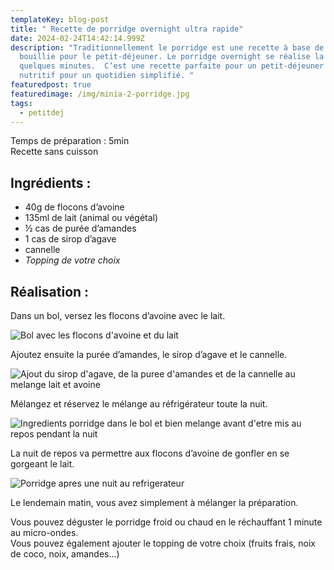 ```yaml
---
templateKey: blog-post
title: " Recette de porridge overnight ultra rapide"
date: 2024-02-24T14:42:14.999Z
description: "Traditionnellement le porridge est une recette à base de céréales
  bouillie pour le petit-déjeuner. Le porridge overnight se réalise la veille en
  quelques minutes.  C’est une recette parfaite pour un petit-déjeuner sain et
  nutritif pour un quotidien simplifié. "
featuredpost: true
featuredimage: /img/minia-2-porridge.jpg
tags:
  - petitdej
---
```

Temps de préparation : 5min\
Recette sans cuisson

## Ingrédients :

* 40g de flocons d’avoine
* 135ml de lait (animal ou végétal)
* ½ cas de purée d’amandes
* 1 cas de sirop d’agave
* cannelle
* *Topping de votre choix*

## Réalisation :

Dans un bol, versez les flocons d’avoine avec le lait.

![Bol avec les flocons d'avoine et du lait](/img/avoine-et-lait.jpg "Preparation avoine et lait")

Ajoutez ensuite la purée d’amandes, le sirop d’agave et le cannelle.

![Ajout du sirop d'agave, de la puree d'amandes et de la cannelle au melange lait et avoine](/img/montage-recette.png "Ajout ingredients porridge ")

Mélangez et réservez le mélange au réfrigérateur toute la nuit.

![Ingredients porridge dans le bol et bien melange avant d'etre mis au repos pendant la nuit](/img/melange-porridge.jpg "All ingredients porridge")

La nuit de repos va permettre aux flocons d’avoine de gonfler en se gorgeant le lait.

![Porridge apres une nuit au refrigerateur](/img/porridge-matin.jpg "Porridge matin ")

Le lendemain matin, vous avez simplement à mélanger la préparation.

Vous pouvez déguster le porridge froid ou chaud en le réchauffant 1 minute au micro-ondes.\
Vous pouvez également ajouter le topping de votre choix (fruits frais, noix de coco, noix, amandes…)